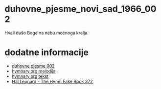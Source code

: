 # duhovne_pjesme_novi_sad_1966_002
Hvali dušo Boga na nebu moćnoga kralja.

# dodatne informacije
- [duhovne pjesme 002](https://scifidelityorchestra.com/~schef/documents/duhovne_pjesme_novi_sad_1966_original.pdf#page=6)
- [hymnary.org melodija](https://hymnary.org/tune/lobe_den_herren_115321)
- [hymnary.org tekst](https://hymnary.org/text/praise_to_the_lord_the_almighty_the_king)
- [Hal Leonard - The Hymn Fake Book 372](http://massifjazz.com/tunes/books/Gospel_Book_Hal_Leonard.pdf#page=374)
